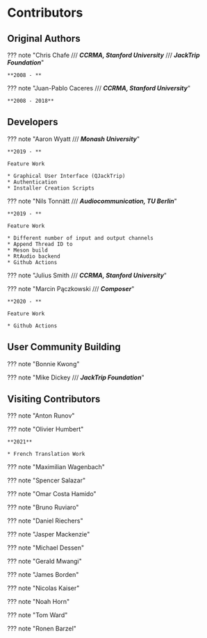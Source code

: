 # Contributors

## Original Authors

??? note "Chris Chafe /// ***CCRMA, Stanford University*** /// ***JackTrip Foundation***"

    **2008 - **

??? note  "Juan-Pablo Caceres /// ***CCRMA, Stanford University***"

    **2008 - 2018**


## Developers

??? note "Aaron Wyatt /// ***Monash University***"

    **2019 - **

    Feature Work

    * Graphical User Interface (QJackTrip)
    * Authentication
    * Installer Creation Scripts

??? note "Nils Tonnätt /// ***Audiocommunication, TU Berlin***"

    **2019 - **

    Feature Work

    * Different number of input and output channels
    * Append Thread ID to
    * Meson build
    * RtAudio backend
    * Github Actions

??? note "Julius Smith /// ***CCRMA, Stanford University***"

??? note "Marcin Pączkowski /// ***Composer***"

    **2020 - **

    Feature Work

    * Github Actions

## User Community Building

??? note "Bonnie Kwong"

??? note "Mike Dickey /// ***JackTrip Foundation***"

## Visiting Contributors

??? note  "Anton Runov"

??? note  "Olivier Humbert" 

    **2021**

    * French Translation Work

??? note "Maximilian Wagenbach"

??? note "Spencer Salazar"

??? note "Omar Costa Hamido"

??? note "Bruno Ruviaro"

??? note "Daniel Riechers"

??? note "Jasper Mackenzie"

??? note "Michael Dessen"

??? note "Gerald Mwangi"

??? note "James Borden"

??? note "Nicolas Kaiser"

??? note "Noah Horn"

??? note "Tom Ward"

??? note "Ronen Barzel"
